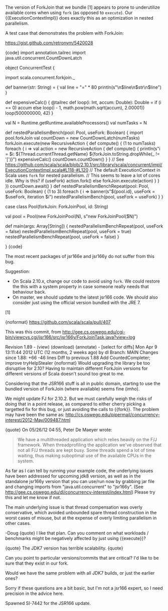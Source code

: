 The version of ForkJoin that we bundle [1] appears to prone to underutilize available cores when using `fork` (as opposed to `execute`). Our {{ExecutionContextImpl}} does exactly this as an optimization in nested parallelism.

A test case that demonstrates the problem with ForkJoin:

https://gist.github.com/retronym/5420028

{code}
import annotation.tailrec
import java.util.concurrent.CountDownLatch
 
object ConcurrentTest {
 
  import scala.concurrent.forkjoin._
 
  def banner(str: String) = {
    val line = "=" * 80
    println(s"\n$line\n$str\n$line")
  }
 
  def expensiveCalc() {
    @tailrec
    def loop(i: Int, accum: Double): Double =
      if (i == 0) accum else loop(i - 1, math.pow(math.sqrt(accum), 2.00001))
    loop(500000000, 42)
  }
 
  val N = Runtime.getRuntime.availableProcessors()
  val numTasks = N
 
  def nestedParallelismBench(pool: Pool, useFork: Boolean) {
    import pool.forkJoin
    val countDown = new CountDownLatch(numTasks)
    forkJoin.execute(new RecursiveAction {
      def compute() {
        (1 to numTasks) foreach { i =>
          val action = new RecursiveAction {
            def compute() {
              println(s"i = $i: ${Thread.currentThread.getName} ${forkJoin.toString.dropWhile(_ != '[')}")
              expensiveCalc()
              countDown.countDown()
            }
          }
          // See https://github.com/scala/scala/blob/2.10.1/src/library/scala/concurrent/impl/ExecutionContextImpl.scala#L118-#L120
          // The default ExecutionContext in Scala uses `fork` for nested parallelism.
          // This seems to leave a lot of cores idle. Why is this?
          if (useFork)
            action.fork()
          else
            forkJoin.execute(action)
        }
      }
    })
    countDown.await()
  }
  def nestedParallelismBenchRepeat(pool: Pool, useFork: Boolean) {
    (1 to 3).foreach { i =>
      banner(s"${pool.id}, useFork = $useFork, iteration $i")
      nestedParallelismBench(pool, useFork = useFork)
    }
  }
 
  case class Pool(forkJoin: ForkJoinPool, id: String)
 
  val pool = Pool(new ForkJoinPool(N), s"new ForkJoinPool($N)")
 
  def main(args: Array[String]) {
    nestedParallelismBenchRepeat(pool, useFork = false)
    nestedParallelismBenchRepeat(pool, useFork = true)
    nestedParallelismBenchRepeat(pool, useFork = false)
  }
 
}
{code}

The most recent packages of jsr166e and jsr166y do not suffer from this bug.

Suggestion:

 - On Scala 2.10.x, change our code to avoid using `fork`. We could restore the this with a system property in case someone really needs that behaviour back.
 - On master, we should update to the latest jsr166 code. We should also consider just using the official version bundled with the JRE 7.


[1] 

{noformat}
https://github.com/scala/scala/pull/407

This was this commit, from http://gee.cs.oswego.edu/cgi-bin/viewcvs.cgi/jsr166/src/jsr166y/ForkJoinTask.java?view=log

Revision 1.89 - (view) (download) (annotate) - [select for diffs] 
Mon Apr 9 13:11:44 2012 UTC (12 months, 2 weeks ago) by dl 
Branch: MAIN 
Changes since 1.88: +66 -46 lines 
Diff to previous 1.88
Add CountedCompleter; improve tryHelpStealer
{noformat}
Would upgrading the library be too disruptive for 2.10? Having to maintain different ForkJoin versions for different versions of Scala doesn't sound too great to me.

Considering that the JSR166 stuff is all in public domain, starting to use the bundled version of ForkJoin (where available) seems fine (imho).


We might update FJ for 2.10.2. But we must carefully weigh the risks of doing that in a point release, as compared to either cherry picking a targetted fix for this bug, or just avoiding the calls to {{fork}}.
The problem may have been the same as: http://cs.oswego.edu/pipermail/concurrency-interest/2012-May/009487.html

{quote}
On 05/26/12 04:55, Peter De Maeyer wrote:
> We have a multithreaded application which relies heavily on the F/J framework.
> When threadprofiling the application we've observed that not all F/J threads are
> kept busy. Some threads spend a lot of time waiting, thus making suboptimal use
> of the available CPUs in the system.

As far as I can tell by running your example code, the underlying issues
have been addressed for upcoming jdk8 version, as well as in the
standalone jsr166y version that you can use/run now by grabbing
jar file and changing imports from "java.util.concurrent" to "jsr166y".
(See http://gee.cs.oswego.edu/dl/concurrency-interest/index.html)
Please try this and let me know if not.

The main underlying issue is that thread compensation was overly
conservative, which avoided unbounded spare thread construction
in the worst cases of misuse, but at the expense of overly limiting
parallelism in other cases.

-Doug
{quote}
I like that plan. Can you comment on what workloads / benchmarks might be negatively affected by just using {{execute}}?

{quote}
The JDK7 version has terrible scalability.
{quote}

Can you point to particular versions/commits that are critical? I'd like to be sure that they exist in our fork.

Would we have the same problem with all JDK7 builds, or just the earlier ones?

Sorry if these questions are a bit basic, but I'm not a jsr166 expert, so I need precision in the advice here.




Spawned SI-7442 for the JSR166 update.
